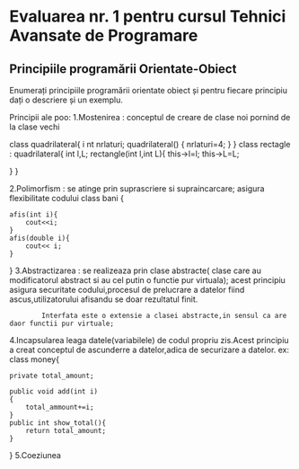 # Evaluarea nr. 1 pentru cursul Tehnici Avansate de Programare #

## Principiile programării Orientate-Obiect ##
Enumerați principiile programării orientate obiect și pentru fiecare principiu dați o descriere și un exemplu.

Principii ale poo:
1.Mostenirea : conceptul de creare de clase noi pornind de la clase vechi 

class quadrilateral{ i
nt nrlaturi; 
quadrilateral() 
{
nrlaturi=4;
}
}
class rectagle : quadrilateral{
int l,L;
rectangle(int l,int L){
this->l=l;
this->L=L;

}
}

2.Polimorfism : se atinge prin suprascriere si supraincarcare; asigura flexibilitate codului
class bani {
	
	afis(int i){
		cout<<i;
	}
	afis(double i){
		cout<< i;
	}
}
3.Abstractizarea : se realizeaza prin clase abstracte( clase care au modificatorul abstract si au cel putin o functie pur virtuala); acest principiu asigura securitate codului,procesul de prelucrare 
a datelor fiind ascus,utilizatorului afisandu se doar rezultatul finit.

			Interfata este o extensie a clasei abstracte,in sensul ca are daor functii pur virtuale;
			
4.Incapsularea leaga datele(variabilele) de codul propriu zis.Acest principiu a creat conceptul de ascunderre a datelor,adica de securizare a datelor.
ex: 
class money{

	private total_amount;

	public void add(int i)
	{
		total_ammount+=i;
	}
	public int show_total(){
		return total_amount;
	}
	
}
5.Coeziunea 